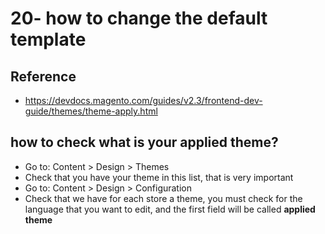 # 20- how to change the default template

## Reference
* https://devdocs.magento.com/guides/v2.3/frontend-dev-guide/themes/theme-apply.html


## how to check what is your applied theme?
* Go to: Content > Design > Themes
* Check that you have your theme in this list, that is very important
* Go to: Content > Design > Configuration
* Check that we have for each store a theme, you must check for the language that you want to edit, and the first field
will be called **applied theme**


